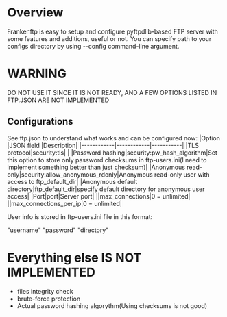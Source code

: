 # Overview
Frankenftp is easy to setup and configure pyftpdlib-based FTP server with some features and additions, useful or not.
You can specify path to your configs directory by using --config command-line argument.
# WARNING
DO NOT USE IT SINCE IT IS NOT READY, AND A FEW OPTIONS LISTED IN FTP.JSON ARE NOT IMPLEMENTED
## Configurations
See ftp.json to understand what works and can be configured now:
|Option      |JSON field  |Description|
|------------|------------|-----------|
|TLS protocol|security:tls|           |
|Password hashing|security:pw_hash_algorithm|Set this option to store only password checksums in ftp-users.ini(I need to implement something better than just checksum)|
|Anonymous read-only|security:allow_anonymous_rdonly|Anonymous read-only user with access to ftp_default_dir|
|Anonymous default directory|ftp_default_dir|specify default directory for anonymous user access|
|Port|port|Server port|
||max_connections|0 = unlimited|
||max_connections_per_ip|0 = unlimited|

User info is stored in ftp-users.ini file in this format:

"username" "password" "directory"

# Everything else IS NOT IMPLEMENTED

- files integrity check
- brute-force protection
- Actual password hashing algorythm(Using checksums is not good)